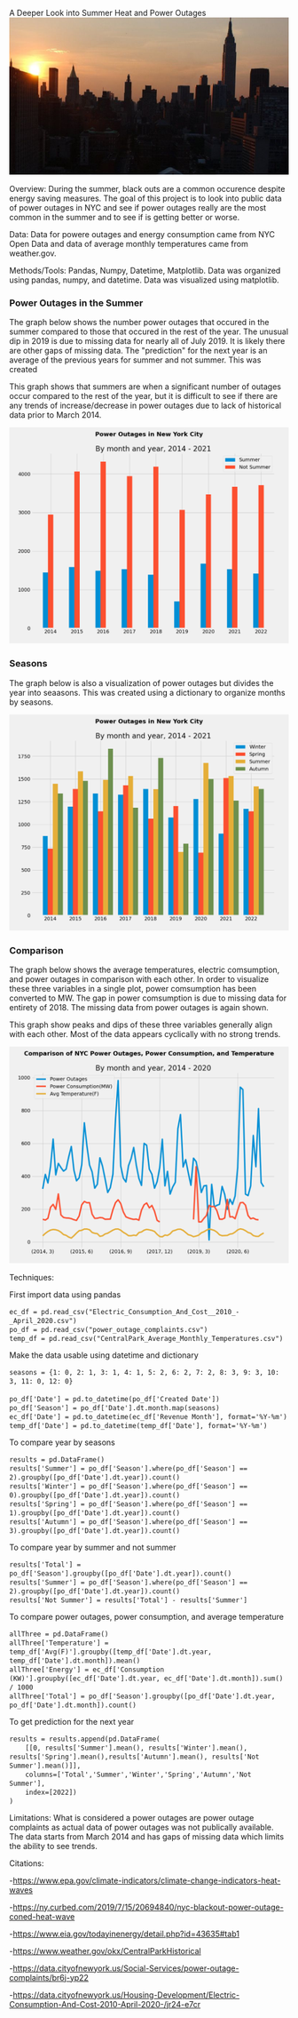 A Deeper Look into Summer Heat and Power Outages
![Image](nycBlackout.jpeg)

Overview: During the summer, black outs are a common occurence despite energy saving measures. The goal of this project is to look into public data of power outages in NYC and see if power outages really are the most common in the summer and to see if is getting better or worse.

Data: Data for powere outages and energy consumption came from NYC Open Data and data of average monthly temperatures came from weather.gov.

Methods/Tools: Pandas, Numpy, Datetime, Matplotlib. Data was organized using pandas, numpy, and datetime. Data was visualized using matplotlib. 

### Power Outages in the Summer
The graph below shows the number power outages that occured in the summer compared to those that occured in the rest of the year. The unusual dip in 2019 is due to missing data for nearly all of July 2019. It is likely there are other gaps of missing data. The "prediction" for the next year is an average of the previous years for summer and not summer. This was created 

This graph shows that summers are when a significant number of outages occur compared to the rest of the year, but it is difficult to see if there are any trends of increase/decrease in power outages due to lack of historical data prior to March 2014.

![Image](SummerNotSummer.png)

### Seasons
The graph below is also a visualization of power outages but divides the year into seaasons. This was created using a dictionary to organize months by seasons.


![Image](Seasons.png)

### Comparison
The graph below shows the average temperatures, electric comsumption, and power outages in comparison with each other. In order to visualize these three variables in a single plot, power comsumption has been converted to MW. The gap in power comsumption is due to missing data for entirety of 2018. The missing data from power outages is again shown. 

This graph show peaks and dips of these three variables generally align with each other. Most of the data appears cyclically with no strong trends. 

![Image](AllThreeThings.png)


Techniques:

First import data using pandas
```
ec_df = pd.read_csv("Electric_Consumption_And_Cost__2010_-_April_2020.csv")
po_df = pd.read_csv("power_outage_complaints.csv")
temp_df = pd.read_csv("CentralPark_Average_Monthly_Temperatures.csv")

```
Make the data usable using datetime and dictionary
```
seasons = {1: 0, 2: 1, 3: 1, 4: 1, 5: 2, 6: 2, 7: 2, 8: 3, 9: 3, 10: 3, 11: 0, 12: 0}

po_df['Date'] = pd.to_datetime(po_df['Created Date'])
po_df['Season'] = po_df['Date'].dt.month.map(seasons)
ec_df['Date'] = pd.to_datetime(ec_df['Revenue Month'], format='%Y-%m')
temp_df['Date'] = pd.to_datetime(temp_df['Date'], format='%Y-%m')
```

To compare year by seasons
```
results = pd.DataFrame()
results['Summer'] = po_df['Season'].where(po_df['Season'] == 2).groupby([po_df['Date'].dt.year]).count()
results['Winter'] = po_df['Season'].where(po_df['Season'] == 0).groupby([po_df['Date'].dt.year]).count()
results['Spring'] = po_df['Season'].where(po_df['Season'] == 1).groupby([po_df['Date'].dt.year]).count()
results['Autumn'] = po_df['Season'].where(po_df['Season'] == 3).groupby([po_df['Date'].dt.year]).count()
```

To compare year by summer and not summer
```
results['Total'] = po_df['Season'].groupby([po_df['Date'].dt.year]).count()
results['Summer'] = po_df['Season'].where(po_df['Season'] == 2).groupby([po_df['Date'].dt.year]).count()
results['Not Summer'] = results['Total'] - results['Summer']
```

To compare power outages, power consumption, and average temperature
```
allThree = pd.DataFrame()
allThree['Temperature'] = temp_df['Avg(F)'].groupby([temp_df['Date'].dt.year, temp_df['Date'].dt.month]).mean()
allThree['Energy'] = ec_df['Consumption (KW)'].groupby([ec_df['Date'].dt.year, ec_df['Date'].dt.month]).sum() / 1000
allThree['Total'] = po_df['Season'].groupby([po_df['Date'].dt.year, po_df['Date'].dt.month]).count()
```
To get prediction for the next year
```
results = results.append(pd.DataFrame(
    [[0, results['Summer'].mean(), results['Winter'].mean(), results['Spring'].mean(),results['Autumn'].mean(), results['Not Summer'].mean()]],
    columns=['Total','Summer','Winter','Spring','Autumn','Not Summer'],
    index=[2022])
)
```

Limitations: 
What is considered a power outages are power outage complaints as actual data of power outages was not publically available. The data starts from March 2014 and has gaps of missing data which limits the ability to see trends. 

Citations:

-https://www.epa.gov/climate-indicators/climate-change-indicators-heat-waves

-https://ny.curbed.com/2019/7/15/20694840/nyc-blackout-power-outage-coned-heat-wave

-https://www.eia.gov/todayinenergy/detail.php?id=43635#tab1

-https://www.weather.gov/okx/CentralParkHistorical

-https://data.cityofnewyork.us/Social-Services/power-outage-complaints/br6j-yp22

-https://data.cityofnewyork.us/Housing-Development/Electric-Consumption-And-Cost-2010-April-2020-/jr24-e7cr
